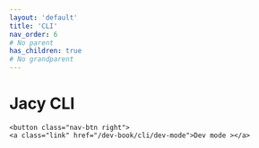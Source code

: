 ```yaml
---
layout: 'default'
title: 'CLI'
nav_order: 6
# No parent
has_children: true
# No grandparent
---
```


# Jacy CLI
<div class="nav-btn-block">
    
    <button class="nav-btn right">
    <a class="link" href="/dev-book/cli/dev-mode">Dev mode ></a>
</button>

</div>
